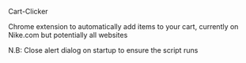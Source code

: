 Cart-Clicker

Chrome extension to automatically add items to your cart, currently on Nike.com but potentially all websites

N.B: Close alert dialog on startup to ensure the script runs